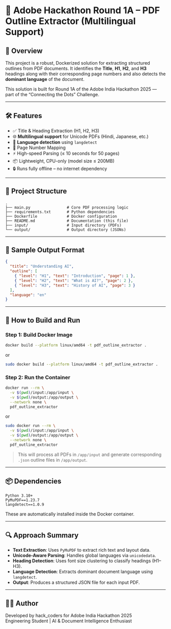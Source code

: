 # 📘 Adobe Hackathon Round 1A – PDF Outline Extractor (Multilingual Support)

## 🚀 Overview

This project is a robust, Dockerized solution for extracting structured outlines from PDF documents. It identifies the **Title**, **H1**, **H2**, and **H3** headings along with their corresponding page numbers and also detects the **dominant language** of the document.

This solution is built for Round 1A of the Adobe India Hackathon 2025 — part of the “Connecting the Dots” Challenge.

---

## 🛠 Features

- ✅ Title & Heading Extraction (H1, H2, H3)
- 🌐 **Multilingual support** for Unicode PDFs (Hindi, Japanese, etc.)
- 🧠 **Language detection** using `langdetect`
- 📄 Page Number Mapping
- ⚡ High-speed Parsing (≤ 10 seconds for 50 pages)
- 📦 Lightweight, CPU-only (model size ≤ 200MB)
- 🔒 Runs fully offline – no internet dependency

---

## 🧱 Project Structure

```
.
├── main.py                # Core PDF processing logic
├── requirements.txt       # Python dependencies
├── Dockerfile             # Docker configuration
├── README.md              # Documentation (this file)
├── input/                 # Input directory (PDFs)
└── output/                # Output directory (JSONs)
```

---

## 🧪 Sample Output Format

```json
{
  "title": "Understanding AI",
  "outline": [
    { "level": "H1", "text": "Introduction", "page": 1 },
    { "level": "H2", "text": "What is AI?", "page": 2 },
    { "level": "H3", "text": "History of AI", "page": 3 }
  ],
  "language": "en"
}
```

---

## 🐳 How to Build and Run

### Step 1: Build Docker Image

```bash
docker build --platform linux/amd64 -t pdf_outline_extractor .
```
or 
```bash
sudo docker build --platform linux/amd64 -t pdf_outline_extractor .
```

### Step 2: Run the Container

```bash
docker run --rm \
  -v $(pwd)/input:/app/input \
  -v $(pwd)/output:/app/output \
  --network none \
  pdf_outline_extractor
```
or

```bash
sudo docker run --rm \
  -v $(pwd)/input:/app/input \
  -v $(pwd)/output:/app/output \
  --network none \
  pdf_outline_extractor
```
> This will process all PDFs in `/app/input` and generate corresponding `.json` outline files in `/app/output`.

---

## 📦 Dependencies

```
Python 3.10+
PyMuPDF==1.23.7
langdetect==1.0.9
```

These are automatically installed inside the Docker container.

---

## 🔍 Approach Summary

- **Text Extraction**: Uses `PyMuPDF` to extract rich text and layout data.
- **Unicode-Aware Parsing**: Handles global languages via `unicodedata`.
- **Heading Detection**: Uses font size clustering to classify headings (H1–H3).
- **Language Detection**: Extracts dominant document language using `langdetect`.
- **Output**: Produces a structured JSON file for each input PDF.

---

## 👨‍💻 Author

Developed by hack_coders for Adobe India Hackathon 2025  
Engineering Student | AI & Document Intelligence Enthusiast
